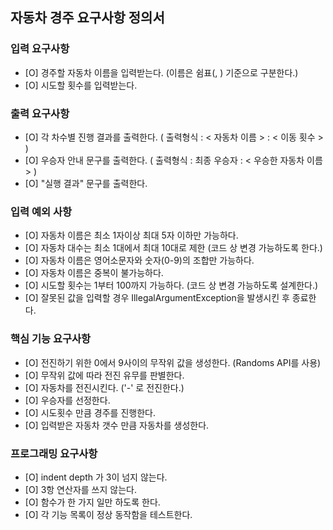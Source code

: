 ## 자동차 경주 요구사항 정의서

### 입력 요구사항  
- [O] 경주할 자동차 이름을 입력받는다. (이름은 쉼표(, ) 기준으로 구분한다.)  
- [O] 시도할 횟수를 입력받는다.  
  
### 출력 요구사항
- [O] 각 차수별 진행 결과를 출력한다. ( 출력형식 :  < 자동차 이름 > : < 이동 횟수 > )
- [O] 우승자 안내 문구를 출력한다. ( 출력형식 : 최종 우승자 : < 우승한 자동차 이름 > )  
- [O] "실행 결과" 문구를 출력한다.
  
### 입력 예외 사항
- [O] 자동차 이름은 최소 1자이상 최대 5자 이하만 가능하다.
- [O] 자동차 대수는 최소 1대에서 최대 10대로 제한 (코드 상 변경 가능하도록 한다.)
- [O] 자동차 이름은 영어소문자와 숫자(0-9)의 조합만 가능하다.
- [O] 자동차 이름은 중복이 불가능하다.
- [O] 시도할 횟수는 1부터 100까지 가능하다. (코드 상 변경 가능하도록 설계한다.)
- [O] 잘못된 값을 입력할 경우 IllegalArgumentException을 발생시킨 후 종료한다.
  
### 핵심 기능 요구사항  
- [O] 전진하기 위한 0에서 9사이의 무작위 값을 생성한다. (Randoms API를 사용)  
- [O] 무작위 값에 따라 전진 유무를 판별한다.
- [O] 자동차를 전진시킨다. ('-' 로 전진한다.)
- [O] 우승자를 선정한다.
- [O] 시도횟수 만큼 경주를 진행한다.
- [O] 입력받은 자동차 갯수 만큼 자동차를 생성한다.

### 프로그래밍 요구사항
- [O] indent depth 가 3이 넘지 않는다.
- [O] 3항 연산자를 쓰지 않는다.
- [O] 함수가 한 가지 일만 하도록 한다.
- [O] 각 기능 목록이 정상 동작함을 테스트한다.